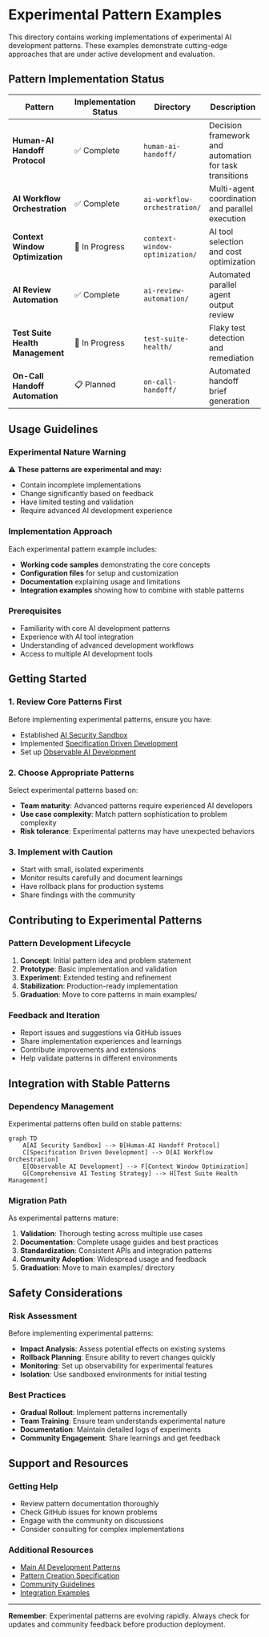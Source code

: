# Experimental Pattern Examples

This directory contains working implementations of experimental AI development patterns. These examples demonstrate cutting-edge approaches that are under active development and evaluation.

## Pattern Implementation Status

| Pattern | Implementation Status | Directory | Description |
|---------|----------------------|-----------|-------------|
| **Human-AI Handoff Protocol** | ✅ Complete | `human-ai-handoff/` | Decision framework and automation for task transitions |
| **AI Workflow Orchestration** | ✅ Complete | `ai-workflow-orchestration/` | Multi-agent coordination and parallel execution |
| **Context Window Optimization** | 🚧 In Progress | `context-window-optimization/` | AI tool selection and cost optimization |
| **AI Review Automation** | ✅ Complete | `ai-review-automation/` | Automated parallel agent output review |
| **Test Suite Health Management** | 🚧 In Progress | `test-suite-health/` | Flaky test detection and remediation |
| **On-Call Handoff Automation** | 📋 Planned | `on-call-handoff/` | Automated handoff brief generation |

## Usage Guidelines

### Experimental Nature Warning
⚠️ **These patterns are experimental and may:**
- Contain incomplete implementations
- Change significantly based on feedback
- Have limited testing and validation
- Require advanced AI development experience

### Implementation Approach
Each experimental pattern example includes:
- **Working code samples** demonstrating the core concepts
- **Configuration files** for setup and customization  
- **Documentation** explaining usage and limitations
- **Integration examples** showing how to combine with stable patterns

### Prerequisites
- Familiarity with core AI development patterns
- Experience with AI tool integration
- Understanding of advanced development workflows
- Access to multiple AI development tools

## Getting Started

### 1. Review Core Patterns First
Before implementing experimental patterns, ensure you have:
- Established [AI Security Sandbox](../../examples/ai-security-sandbox/)
- Implemented [Specification Driven Development](../../examples/specification-driven-development/)
- Set up [Observable AI Development](../../examples/observable-ai-development/)

### 2. Choose Appropriate Patterns
Select experimental patterns based on:
- **Team maturity**: Advanced patterns require experienced AI developers
- **Use case complexity**: Match pattern sophistication to problem complexity
- **Risk tolerance**: Experimental patterns may have unexpected behaviors

### 3. Implement with Caution
- Start with small, isolated experiments
- Monitor results carefully and document learnings
- Have rollback plans for production systems
- Share findings with the community

## Contributing to Experimental Patterns

### Pattern Development Lifecycle
1. **Concept**: Initial pattern idea and problem statement
2. **Prototype**: Basic implementation and validation
3. **Experiment**: Extended testing and refinement
4. **Stabilization**: Production-ready implementation
5. **Graduation**: Move to core patterns in main examples/

### Feedback and Iteration
- Report issues and suggestions via GitHub issues
- Share implementation experiences and learnings
- Contribute improvements and extensions
- Help validate patterns in different environments

## Integration with Stable Patterns

### Dependency Management
Experimental patterns often build on stable patterns:
```mermaid
graph TD
    A[AI Security Sandbox] --> B[Human-AI Handoff Protocol]
    C[Specification Driven Development] --> D[AI Workflow Orchestration]
    E[Observable AI Development] --> F[Context Window Optimization]
    G[Comprehensive AI Testing Strategy] --> H[Test Suite Health Management]
```

### Migration Path
As experimental patterns mature:
1. **Validation**: Thorough testing across multiple use cases
2. **Documentation**: Complete usage guides and best practices
3. **Standardization**: Consistent APIs and integration patterns
4. **Community Adoption**: Widespread usage and feedback
5. **Graduation**: Move to main examples/ directory

## Safety Considerations

### Risk Assessment
Before implementing experimental patterns:
- **Impact Analysis**: Assess potential effects on existing systems
- **Rollback Planning**: Ensure ability to revert changes quickly
- **Monitoring**: Set up observability for experimental features
- **Isolation**: Use sandboxed environments for initial testing

### Best Practices
- **Gradual Rollout**: Implement patterns incrementally
- **Team Training**: Ensure team understands experimental nature
- **Documentation**: Maintain detailed logs of experiments
- **Community Engagement**: Share learnings and get feedback

## Support and Resources

### Getting Help
- Review pattern documentation thoroughly
- Check GitHub issues for known problems
- Engage with the community on discussions
- Consider consulting for complex implementations

### Additional Resources
- [Main AI Development Patterns](../../README.md)
- [Pattern Creation Specification](../../pattern-spec.md)
- [Community Guidelines](../../docs/)
- [Integration Examples](../../examples/)

---

**Remember**: Experimental patterns are evolving rapidly. Always check for updates and community feedback before production deployment.